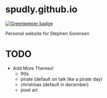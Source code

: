 # spudly.github.io

[![Greenkeeper badge](https://badges.greenkeeper.io/spudly/spudly.github.io.svg)](https://greenkeeper.io/)

Personal website for Stephen Sorensen

# TODO

* Add More Themes!
  * 90s
  * pirate (default on talk like a pirate day)
  * christmas (default in december)
  * pixel art